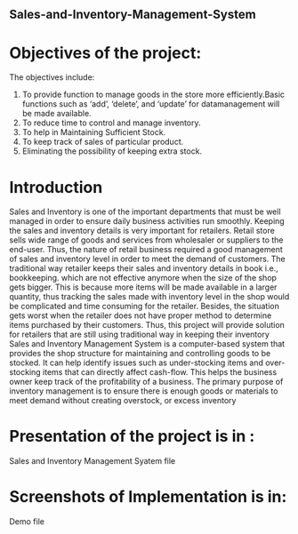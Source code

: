 ## Sales-and-Inventory-Management-System
# Objectives of the project:
The objectives include:
1. To provide function to manage goods in the store more efficiently.Basic functions such as ‘add’, ‘delete’, and ‘update’ for datamanagement will be made available.
2. To reduce time to control and manage inventory.
3. To help in Maintaining Sufficient Stock.
4. To keep track of sales of particular product.
5. Eliminating the possibility of keeping extra stock.
# Introduction
Sales and Inventory is one of the important departments that must be
well managed in order to ensure daily business activities run smoothly.
Keeping the sales and inventory details is very important for retailers.
Retail store sells wide range of goods and services from wholesaler or
suppliers to the end-user. Thus, the nature of retail business required a
good management of sales and inventory level in order to meet the
demand of customers.
The traditional way retailer keeps their sales and inventory details in
book i.e., bookkeeping. which are not effective anymore when the size
of the shop gets bigger. This is because more items will be made
available in a larger quantity, thus tracking the sales made with
inventory level in the shop would be complicated and time consuming
for the retailer. Besides, the situation gets worst when the retailer does
not have proper method to determine items purchased by their
customers.
Thus, this project will provide solution for retailers that are still using
traditional way in keeping their inventory Sales and Inventory
Management System is a computer-based system that provides the shop
structure for maintaining and controlling goods to be stocked. It can
help identify issues such as under-stocking items and over-stocking
items that can directly affect cash-flow. This helps the business owner
keep track of the profitability of a business.
The primary purpose of inventory management is to ensure there is
enough goods or materials to meet demand without creating overstock,
or excess inventory

# Presentation of the project is in :
Sales and Inventory Management Syatem file 

# Screenshots of Implementation is in:
Demo file
